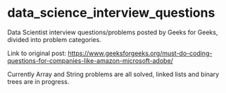 # data_science_interview_questions
Data Scientist interview questions/problems posted by Geeks for Geeks, divided into problem categories.

Link to original post:
https://www.geeksforgeeks.org/must-do-coding-questions-for-companies-like-amazon-microsoft-adobe/

Currently Array and String problems are all solved, linked lists and binary trees are in progress.
